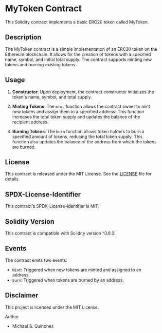 # MyToken Contract

This Solidity contract implements a basic ERC20 token called MyToken.

## Description

The MyToken contract is a simple implementation of an ERC20 token on the Ethereum blockchain. It allows for the creation of tokens with a specified name, symbol, and initial total supply. The contract supports minting new tokens and burning existing tokens.

## Usage

1. **Constructor**: Upon deployment, the contract constructor initializes the token's name, symbol, and total supply.

2. **Minting Tokens**: The `mint` function allows the contract owner to mint new tokens and assign them to a specified address. This function increases the total token supply and updates the balance of the recipient address.

3. **Burning Tokens**: The `burn` function allows token holders to burn a specified amount of tokens, reducing the total token supply. This function also updates the balance of the address from which the tokens are burned.

## License

This contract is released under the MIT License. See the [LICENSE](LICENSE) file for details.

## SPDX-License-Identifier

This contract's SPDX-License-Identifier is MIT.

## Solidity Version

This contract is compatible with Solidity version ^0.8.0.

## Events

The contract emits two events:

- `Mint`: Triggered when new tokens are minted and assigned to an address.
- `Burn`: Triggered when tokens are burned by an address.

## Disclaimer

This project is licensed under the MIT License.

Author
- Michael S. Quinones

